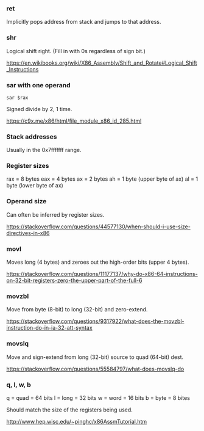 ### ret

Implicitly pops address from stack and jumps to that address.


### shr

Logical shift right. (Fill in with 0s regardless of sign bit.)

https://en.wikibooks.org/wiki/X86_Assembly/Shift_and_Rotate#Logical_Shift_Instructions


### sar with one operand

```
sar $rax
```

Signed divide by 2, 1 time.

https://c9x.me/x86/html/file_module_x86_id_285.html


### Stack addresses

Usually in the 0x7fffffff range.


### Register sizes

rax = 8 bytes
eax = 4 bytes
ax = 2 bytes
ah = 1 byte (upper byte of ax)
al = 1 byte (lower byte of ax)


### Operand size

Can often be inferred by register sizes.

https://stackoverflow.com/questions/44577130/when-should-i-use-size-directives-in-x86


### movl

Moves long (4 bytes) and zeroes out the high-order bits (upper 4 bytes).

https://stackoverflow.com/questions/11177137/why-do-x86-64-instructions-on-32-bit-registers-zero-the-upper-part-of-the-full-6


### movzbl

Move from byte (8-bit) to long (32-bit) and zero-extend.

https://stackoverflow.com/questions/9317922/what-does-the-movzbl-instruction-do-in-ia-32-att-syntax


### movslq

Move and sign-extend from long (32-bit) source to quad (64-bit) dest.

https://stackoverflow.com/questions/55584797/what-does-movslq-do


### q, l, w, b

q = quad = 64 bits
l = long = 32 bits
w = word = 16 bits
b = byte = 8 bites

Should match the size of the registers being used.

http://www.hep.wisc.edu/~pinghc/x86AssmTutorial.htm